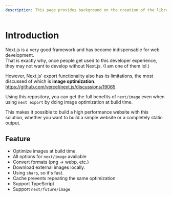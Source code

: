 ```yaml
---
description: This page provides background on the creation of the library and its features.
---
```


# Introduction

Next.js is a very good framework and has become indispensable for web development.  
That is exactly why, once people get used to this developer experience, they may not want to develop without Next.js.
(I am one of them lol.)

However, Next.js' export functionality also has its limitations, the most discussed of which is **image optimization**.  
https://github.com/vercel/next.js/discussions/19065

Using this repository, you can get the full benefits of `next/image` even when using `next export` by doing image optimization at build time.

This makes it possible to build a high performance website with this solution, whether you want to build a simple website or a completely static output.

## Feature

- Optimize images at build time.
- All options for `next/image` available
- Convert formats (png → webp, etc.)
- Download external images locally.
- Using `sharp`, so it's fast.
- Cache prevents repeating the same optimization
- Support TypeScript
- Support `next/future/image`
